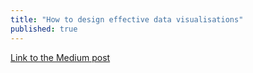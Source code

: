 ```yaml
---
title: "How to design effective data visualisations"
published: true
---
```


[Link to the Medium post](https://medium.com/empathyco/how-to-design-effective-data-visualisations-2008ce1cd9a7)